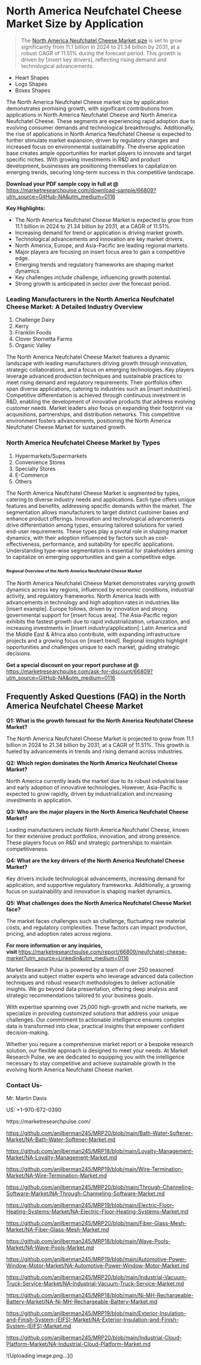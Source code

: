 <h1>North America Neufchatel Cheese Market&nbsp;Size by Application</h1><blockquote><p>The <a href="https://marketresearchpulse.com/download-sample/66809?utm_source=GitHub-NA&amp;utm_medium=0116">North America Neufchatel Cheese Market size</a> is set to grow significantly from 11.1 billion in 2024 to 21.34 billion by 2031, at a robust CAGR of 11.51% during the forecast period. This growth is driven by [insert key drivers], reflecting rising demand and technological advancements.</p></blockquote><ul><li>Heart Shapes<li> Logs Shapes<li> Boxes Shapes</li></ul><p>The North America Neufchatel Cheese market size by application demonstrates promising growth, with significant contributions from applications in North America Neufchatel Cheese and North America Neufchatel Cheese. These segments are experiencing rapid adoption due to evolving consumer demands and technological breakthroughs. Additionally, the rise of applications in North America Neufchatel Cheese is expected to further stimulate market expansion, driven by regulatory changes and increased focus on environmental sustainability. The diverse application base creates ample opportunities for market players to innovate and target specific niches. With growing investments in R&D and product development, businesses are positioning themselves to capitalize on emerging trends, securing long-term success in this competitive landscape.</p><p><strong>Download your PDF sample copy in full at @ </strong><a href="https://marketresearchpulse.com/download-sample/66809?utm_source=GitHub-NA&amp;utm_medium=0116">https://marketresearchpulse.com/download-sample/66809?utm_source=GitHub-NA&amp;utm_medium=0116</a></p><p><strong>Key Highlights: </strong></p><ul><li>The North America Neufchatel Cheese Market is expected to grow from 11.1 billion in 2024 to 21.34 billion by 2031, at a CAGR of 11.51%.</li><li>Increasing demand for trend or application is driving market growth.</li><li>Technological advancements and innovation are key market drivers.</li><li>North America, Europe, and Asia-Pacific are leading regional markets.</li><li>Major players are focusing on insert focus area to gain a competitive edge.</li><li>Emerging trends and regulatory frameworks are shaping market dynamics.</li><li>Key challenges include challenge, influencing growth potential.</li><li>Strong growth is anticipated in sector over the forecast period.</li></ul><h3>Leading Manufacturers in the North America Neufchatel Cheese Market: A Detailed Industry Overview</h3><ol><li>Challenge Dairy</li><li>Kerry</li><li>Franklin Foods</li><li>Clover Stornetta Farms</li><li>Organic Valley</li></ol><div class="flex max-w-full flex-col flex-grow"><div class="min-h-8 text-message flex w-full flex-col items-end gap-2 whitespace-normal break-words [.text-message+&amp;]:mt-5" dir="auto" data-message-author-role="assistant" data-message-id="fd8432e4-4910-450d-b182-61b7bfb0a01f" data-message-model-slug="gpt-4o"><div class="flex w-full flex-col gap-1 empty:hidden first:pt-[3px]"><div class="markdown prose w-full break-words dark:prose-invert light"><p>The North America Neufchatel Cheese Market features a dynamic landscape with leading manufacturers driving growth through innovation, strategic collaborations, and a focus on emerging technologies. Key players leverage advanced production techniques and sustainable practices to meet rising demand and regulatory requirements. Their portfolios often span diverse applications, catering to industries such as [insert industries]. Competitive differentiation is achieved through continuous investment in R&amp;D, enabling the development of innovative products that address evolving customer needs. Market leaders also focus on expanding their footprint via acquisitions, partnerships, and distribution networks. This competitive environment fosters advancements, positioning the North America Neufchatel Cheese Market for sustained growth.</p></div></div></div></div><h3>North America Neufchatel Cheese Market by Types</h3><ol><li>Hypermarkets/Supermarkets<li> Convenience Stores<li> Specialty Stores<li> E-Commerce<li> Others</li></ol><div class="flex max-w-full flex-col flex-grow"><div class="min-h-8 text-message flex w-full flex-col items-end gap-2 whitespace-normal break-words [.text-message+&amp;]:mt-5" dir="auto" data-message-author-role="assistant" data-message-id="084470be-0bb7-4664-bddf-5156b4f41249" data-message-model-slug="gpt-4o-mini"><div class="flex w-full flex-col gap-1 empty:hidden first:pt-[3px]"><div class="markdown prose w-full break-words dark:prose-invert light"><p>The North America Neufchatel Cheese Market is segmented by types, catering to diverse industry needs and applications. Each type offers unique features and benefits, addressing specific demands within the market. The segmentation allows manufacturers to target distinct customer bases and enhance product offerings. Innovation and technological advancements drive differentiation among types, ensuring tailored solutions for varied end-user requirements. These types play a pivotal role in shaping market dynamics, with their adoption influenced by factors such as cost-effectiveness, performance, and suitability for specific applications. Understanding type-wise segmentation is essential for stakeholders aiming to capitalize on emerging opportunities and gain a competitive edge.</p></div></div></div></div><h3><span style="font-size: 11px;">Regional Overview of the North America Neufchatel Cheese Market</span></h3><div class="flex max-w-full flex-col flex-grow"><div class="min-h-8 text-message flex w-full flex-col items-end gap-2 whitespace-normal break-words [.text-message+&amp;]:mt-5" dir="auto" data-message-author-role="assistant" data-message-id="e9038762-ce64-4e30-91c9-9bd413514231" data-message-model-slug="gpt-4o-mini"><div class="flex w-full flex-col gap-1 empty:hidden first:pt-[3px]"><div class="markdown prose w-full break-words dark:prose-invert light"><p>The North America Neufchatel Cheese Market demonstrates varying growth dynamics across key regions, influenced by economic conditions, industrial activity, and regulatory frameworks. North America leads with advancements in technology and high adoption rates in industries like [insert example]. Europe follows, driven by innovation and strong governmental support for [insert focus area]. The Asia-Pacific region exhibits the fastest growth due to rapid industrialization, urbanization, and increasing investments in [insert industry/application]. Latin America and the Middle East &amp; Africa also contribute, with expanding infrastructure projects and a growing focus on [insert trend]. Regional insights highlight opportunities and challenges unique to each market, guiding strategic decisions.</p></div></div></div></div><p><strong>Get a special discount on your report purchase at @ </strong><a href="https://marketresearchpulse.com/ask-for-discount/66809?utm_source=GitHub-NA&amp;utm_medium=0116">https://marketresearchpulse.com/ask-for-discount/66809?utm_source=GitHub-NA&amp;utm_medium=0116</a></p><h2>Frequently Asked Questions (FAQ) in the North America Neufchatel Cheese Market</h2><p><strong>Q1: What is the growth forecast for the North America Neufchatel Cheese Market?</strong></p><p>The North America Neufchatel Cheese Market is projected to grow from 11.1 billion in 2024 to 21.34 billion by 2031, at a CAGR of 11.51%. This growth is fueled by advancements in trends and rising demand across industries.</p><p><strong>Q2: Which region dominates the North America Neufchatel Cheese Market?</strong></p><p>North America currently leads the market due to its robust industrial base and early adoption of innovative technologies. However, Asia-Pacific is expected to grow rapidly, driven by industrialization and increasing investments in application.</p><p><strong>Q3: Who are the major players in the North America Neufchatel Cheese Market?</strong></p><p>Leading manufacturers include North America Neufchatel Cheese, known for their extensive product portfolios, innovation, and strong presence. These players focus on R&amp;D and strategic partnerships to maintain competitiveness.</p><p><strong>Q4: What are the key drivers of the North America Neufchatel Cheese Market?</strong></p><p>Key drivers include technological advancements, increasing demand for application, and supportive regulatory frameworks. Additionally, a growing focus on sustainability and innovation is shaping market dynamics.</p><p><strong>Q5: What challenges does the North America Neufchatel Cheese Market face?</strong></p><p>The market faces challenges such as challenge, fluctuating raw material costs, and regulatory complexities. These factors can impact production, pricing, and adoption rates across regions.</p><p><strong>For more information or any inquiries, visit&nbsp;</strong><a href="https://marketresearchpulse.com/report/66809/neufchatel-cheese-market?utm_source=Linkedin&utm_medium=0116">https://marketresearchpulse.com/report/66809/neufchatel-cheese-market?utm_source=Linkedin&utm_medium=0116</a></p><p>Market Research Pulse is powered by a team of over 250 seasoned analysts and subject matter experts who leverage advanced data collection techniques and robust research methodologies to deliver actionable insights. We go beyond data presentation, offering deep analysis and strategic recommendations tailored to your business goals.</p><p>With expertise spanning over 25,000 high-growth and niche markets, we specialize in providing customized solutions that address your unique challenges. Our commitment to actionable intelligence ensures complex data is transformed into clear, practical insights that empower confident decision-making.</p><p>Whether you require a comprehensive market report or a bespoke research solution, our flexible approach is designed to meet your needs. At Market Research Pulse, we are dedicated to equipping you with the intelligence necessary to stay competitive and achieve sustainable growth in the evolving North America Neufchatel Cheese market.</p><h3><strong>Contact Us-</strong></h3><p>Mr. Martin Davis</p><p>US: +1-970-672-0390</p><p>https://marketresearchpulse.com/</p><p><a href="https://github.com/anilberman245/MRP20/blob/main/Bath-Water-Softener-Market/NA-Bath-Water-Softener-Market.md">https://github.com/anilberman245/MRP20/blob/main/Bath-Water-Softener-Market/NA-Bath-Water-Softener-Market.md</a></p><p><a href="https://github.com/anilberman245/MRP18/blob/main/Loyalty-Management-Market/NA-Loyalty-Management-Market.md">https://github.com/anilberman245/MRP18/blob/main/Loyalty-Management-Market/NA-Loyalty-Management-Market.md</a></p><p><a href="https://github.com/anilberman245/MRP19/blob/main/Wire-Termination-Market/NA-Wire-Termination-Market.md">https://github.com/anilberman245/MRP19/blob/main/Wire-Termination-Market/NA-Wire-Termination-Market.md</a></p><p><a href="https://github.com/anilberman245/MRP20/blob/main/Through-Channeling-Software-Market/NA-Through-Channeling-Software-Market.md">https://github.com/anilberman245/MRP20/blob/main/Through-Channeling-Software-Market/NA-Through-Channeling-Software-Market.md</a></p><p><a href="https://github.com/anilberman245/MRP19/blob/main/Electric-Floor-Heating-Systems-Market/NA-Electric-Floor-Heating-Systems-Market.md">https://github.com/anilberman245/MRP19/blob/main/Electric-Floor-Heating-Systems-Market/NA-Electric-Floor-Heating-Systems-Market.md</a></p><p><a href="https://github.com/anilberman245/MRP20/blob/main/Fiber-Glass-Mesh-Market/NA-Fiber-Glass-Mesh-Market.md">https://github.com/anilberman245/MRP20/blob/main/Fiber-Glass-Mesh-Market/NA-Fiber-Glass-Mesh-Market.md</a></p><p><a href="https://github.com/anilberman245/MRP18/blob/main/Wave-Pools-Market/NA-Wave-Pools-Market.md">https://github.com/anilberman245/MRP18/blob/main/Wave-Pools-Market/NA-Wave-Pools-Market.md</a></p><p><a href="https://github.com/anilberman245/MRP19/blob/main/Automotive-Power-Window-Motor-Market/NA-Automotive-Power-Window-Motor-Market.md">https://github.com/anilberman245/MRP19/blob/main/Automotive-Power-Window-Motor-Market/NA-Automotive-Power-Window-Motor-Market.md</a></p><p><a href="https://github.com/anilberman245/MRP20/blob/main/Industrial-Vacuum-Truck-Service-Market/NA-Industrial-Vacuum-Truck-Service-Market.md">https://github.com/anilberman245/MRP20/blob/main/Industrial-Vacuum-Truck-Service-Market/NA-Industrial-Vacuum-Truck-Service-Market.md</a></p><p><a href="https://github.com/anilberman245/MRP18/blob/main/Ni-MH-Rechargeable-Battery-Market/NA-Ni-MH-Rechargeable-Battery-Market.md">https://github.com/anilberman245/MRP18/blob/main/Ni-MH-Rechargeable-Battery-Market/NA-Ni-MH-Rechargeable-Battery-Market.md</a></p><p><a href="https://github.com/anilberman245/MRP19/blob/main/Exterior-Insulation-and-Finish-System-(EIFS)-Market/NA-Exterior-Insulation-and-Finish-System-(EIFS)-Market.md">https://github.com/anilberman245/MRP19/blob/main/Exterior-Insulation-and-Finish-System-(EIFS)-Market/NA-Exterior-Insulation-and-Finish-System-(EIFS)-Market.md</a></p><p><a href="https://github.com/anilberman245/MRP20/blob/main/Industrial-Cloud-Platform-Market/NA-Industrial-Cloud-Platform-Market.md">https://github.com/anilberman245/MRP20/blob/main/Industrial-Cloud-Platform-Market/NA-Industrial-Cloud-Platform-Market.md</a></p>
![Uploading image.png…]()
